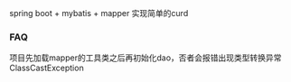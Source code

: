 spring boot + mybatis + mapper 实现简单的curd

### FAQ

项目先加载mapper的工具类之后再初始化dao，否者会报错出现类型转换异常
ClassCastException